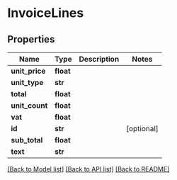 # InvoiceLines

## Properties
Name | Type | Description | Notes
------------ | ------------- | ------------- | -------------
**unit_price** | **float** |  | 
**unit_type** | **str** |  | 
**total** | **float** |  | 
**unit_count** | **float** |  | 
**vat** | **float** |  | 
**id** | **str** |  | [optional] 
**sub_total** | **float** |  | 
**text** | **str** |  | 

[[Back to Model list]](../README.md#documentation-for-models) [[Back to API list]](../README.md#documentation-for-api-endpoints) [[Back to README]](../README.md)


